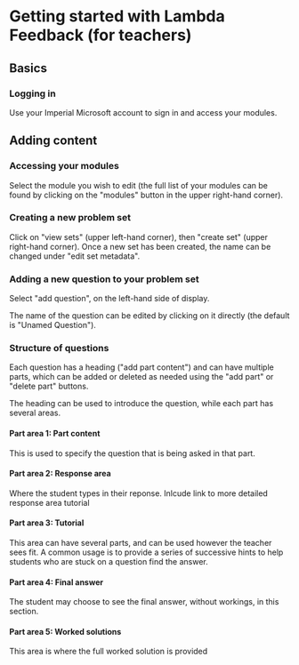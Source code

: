 # Getting started with Lambda Feedback (for teachers)

## Basics

### Logging in

Use your Imperial Microsoft account to sign in and access your modules.  

## Adding content 

### Accessing your modules
Select the module you wish to edit (the full list of your modules can be found by clicking on the "modules" button in the upper right-hand corner). 

### Creating a new problem set
Click on "view sets" (upper left-hand corner), then "create set" (upper right-hand corner). Once a new set has been created, the name can be changed under "edit set metadata". 

### Adding a new question to your problem set
Select "add question", on the left-hand side of display. 

The name of the question can be edited by clicking on it directly (the default is "Unamed Question"). 

### Structure of questions
Each question has a heading ("add part content") and can have multiple parts, which can be added or deleted as needed using the "add part" or "delete part" buttons. 

The heading can be used to introduce the question, while each part has several areas. 

#### Part area 1: Part content
This is used to specify the question that is being asked in that part. 

#### Part area 2: Response area
Where the student types in their reponse. Inlcude link to more detailed response area tutorial 

#### Part area 3: Tutorial
This area can have several parts, and can be used however the teacher sees fit. A common usage is to provide a series of successive hints to help students who are stuck on a question find the answer.

#### Part area 4: Final answer
The student may choose to see the final answer, without workings, in this section. 

#### Part area 5: Worked solutions
This area is where the full worked solution is provided